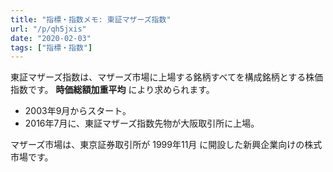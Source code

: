 ```yaml
---
title: "指標・指数メモ: 東証マザーズ指数"
url: "/p/qh5jxis"
date: "2020-02-03"
tags: ["指標・指数"]
---
```


東証マザーズ指数は、マザーズ市場に上場する銘柄すべてを構成銘柄とする株価指数です。
**時価総額加重平均** により求められます。

- 2003年9月からスタート。
- 2016年7月に、東証マザーズ指数先物が大阪取引所に上場。

マザーズ市場は、東京証券取引所が 1999年11月 に開設した新興企業向けの株式市場です。

